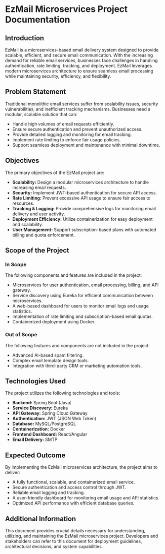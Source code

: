 # EzMail Microservices Project Documentation

## Introduction
EzMail is a microservices-based email delivery system designed to provide scalable, efficient, and secure email communication. With the increasing demand for reliable email services, businesses face challenges in handling authentication, rate limiting, tracking, and deployment. EzMail leverages modern microservices architecture to ensure seamless email processing while maintaining security, efficiency, and flexibility.

## Problem Statement
Traditional monolithic email services suffer from scalability issues, security vulnerabilities, and inefficient tracking mechanisms. Businesses need a modular, scalable solution that can:

- Handle high volumes of email requests efficiently.
- Ensure secure authentication and prevent unauthorized access.
- Provide detailed logging and monitoring for email tracking.
- Implement rate limiting to enforce fair usage policies.
- Support seamless deployment and maintenance with minimal downtime.

## Objectives
The primary objectives of the EzMail project are:

- **Scalability:** Design a modular microservices architecture to handle increasing email requests.
- **Security:** Implement JWT-based authentication for secure API access.
- **Rate Limiting:** Prevent excessive API usage to ensure fair access to resources.
- **Tracking & Logging:** Provide comprehensive logs for monitoring email delivery and user activity.
- **Deployment Efficiency:** Utilize containerization for easy deployment and scalability.
- **User Management:** Support subscription-based plans with automated billing and quota enforcement.

## Scope of the Project
### In Scope
The following components and features are included in the project:

- Microservices for user authentication, email processing, billing, and API gateway.
- Service discovery using Eureka for efficient communication between microservices.
- A web-based dashboard for users to monitor email logs and usage statistics.
- Implementation of rate limiting and subscription-based email quotas.
- Containerized deployment using Docker.

### Out of Scope
The following features and components are not included in the project:

- Advanced AI-based spam filtering.
- Complex email template design tools.
- Integration with third-party CRM or marketing automation tools.

## Technologies Used
The project utilizes the following technologies and tools:

- **Backend:** Spring Boot (Java)
- **Service Discovery:** Eureka
- **API Gateway:** Spring Cloud Gateway
- **Authentication:** JWT (JSON Web Token)
- **Database:** MySQL/PostgreSQL
- **Containerization:** Docker
- **Frontend Dashboard:** React/Angular
- **Email Delivery:** SMTP

## Expected Outcome
By implementing the EzMail microservices architecture, the project aims to deliver:

- A fully functional, scalable, and containerized email service.
- Secure authentication and access control through JWT.
- Reliable email logging and tracking.
- A user-friendly dashboard for monitoring email usage and API statistics.
- Optimized API performance with efficient database queries.

## Additional Information
This document provides crucial details necessary for understanding, utilizing, and maintaining the EzMail microservices project. Developers and stakeholders can refer to this document for deployment guidelines, architectural decisions, and system capabilities.
